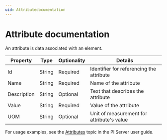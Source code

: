 ```yaml
---
uid: Attributedocumentation
---
```


# Attribute documentation

An attribute is data associated with an element.

| Property | Type | Optionality | Details |
| -------- | ---- | ----------- | ------- |
| Id | String | Required | Identifier for referencing the attribute |
| Name | String | Required | Name of the attribute |
| Description | String | Optional | Text that describes the attribute |
| Value | String | Required | Value of the attribute |
| UOM | String | Optional | Unit of measurement for attribute\'s value |

For usage examples, see the [Attributes](https://livelibrary.osisoft.com/LiveLibrary/web/pub.xql?c=t&action=home&pub=server-v11&lang=en#addHistory=true&filename=GUID-064A0741-A14E-47F1-BBC4-E006EC7869A5.xml&docid=GUID-779B0473-FE31-4A93-808E-1C9FD0CB22DA&inner_id=&tid=&query=&scope=&resource=&toc=false&eventType=lcContent.loadDocGUID-779B0473-FE31-4A93-808E-1C9FD0CB22DA) topic in the PI Server user guide.
